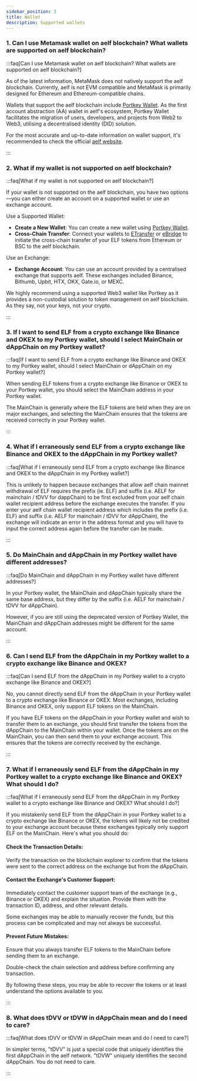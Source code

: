 ```yaml
---
sidebar_position: 3
title: Wallet
description: Supported wallets
---
```


<head>
  <html itemscope itemtype="https://schema.org/FAQPage" />
</head>

### 1. Can I use Metamask wallet on aelf blockchain? What wallets are supported on aelf blockchain? 

:::faq[Can I use Metamask wallet on aelf blockchain? What wallets are supported on aelf blockchain?]

As of the latest information, MetaMask does not natively support the aelf blockchain. Currently, aelf is not EVM compatible and MetaMask is primarily designed for Ethereum and Ethereum-compatible chains.

Wallets that support the aelf blockchain include [Portkey Wallet](https://portkey.finance/). As the first account abstraction (AA) wallet in aelf's ecosystem, Portkey Wallet facilitates the migration of users, developers, and projects from Web2 to Web3, utilising a decentralised identity (DID) solution.

For the most accurate and up-to-date information on wallet support, it's recommended to check the official [aelf website](https://www.aelf.com/). 

:::

### 2. What if my wallet is not supported on aelf blockchain?

:::faq[What if my wallet is not supported on aelf blockchain?]

If your wallet is not supported on the aelf blockchain, you have two options—you can either create an account on a supported wallet or use an exchange account.

Use a Supported Wallet:
  - **Create a New Wallet**: You can create a new wallet using [Portkey Wallet](https://portkey.finance/).
  - **Cross-Chain Transfer**: Connect your wallets to [ETransfer](https://app.etransfer.exchange/) or [eBridge](https://ebridge.exchange/) to initiate the cross-chain transfer of your ELF tokens from Ethereum or BSC to the aelf blockchain.

Use an Exchange:
  - **Exchange Account**: You can use an account provided by a centralised exchange that supports aelf. These exchanges included Binance, Bithumb, Upbit, HTX, OKX, Gate.io, or MEXC.

We highly recommend using a supported Web3 wallet like Portkey as it provides a non-custodial solution to token management on aelf blockchain. As they say, not your keys, not your crypto.

:::

### 3. If I want to send ELF from a crypto exchange like Binance and OKEX to my Portkey wallet, should I select MainChain or dAppChain on my Portkey wallet?

:::faq[If I want to send ELF from a crypto exchange like Binance and OKEX to my Portkey wallet, should I select MainChain or dAppChain on my Portkey wallet?]

When sending ELF tokens from a crypto exchange like Binance or OKEX to your Portkey wallet, you should select the MainChain address in your Portkey wallet.

The MainChain is generally where the ELF tokens are held when they are on major exchanges, and selecting the MainChain ensures that the tokens are received correctly in your Portkey wallet.

:::

### 4. What if I erraneously send ELF from a crypto exchange like Binance and OKEX to the dAppChain in my Portkey wallet?

:::faq[What if I erraneously send ELF from a crypto exchange like Binance and OKEX to the dAppChain in my Portkey wallet?]

This is unlikely to happen because exchanges that allow aelf chain mainnet withdrawal of ELF requires the prefix (ie. ELF) and suffix (i.e. AELF for mainchain / tDVV for dappChain) to be first excluded from your aelf chain wallet recipient address before the exchange executes the transfer. If you enter your aelf chain wallet recipient address which includes the prefix (i.e. ELF) and suffix (i.e. AELF for mainchain / tDVV for dAppChain), the exchange will indicate an error in the address format and you will have to input the correct address again before the transfer can be made. 

:::

### 5. Do MainChain and dAppChain in my Portkey wallet have different addresses?

:::faq[Do MainChain and dAppChain in my Portkey wallet have different addresses?]

In your Portkey wallet, the MainChain and dAppChain typically share the same base address, but they differ by the suffix (i.e. AELF for mainchain / tDVV for dAppChain). 

However, if you are still using the deprecated version of Portkey Wallet, the MainChain and dAppChain addresses might be different for the same account.

:::

### 6. Can I send ELF from the dAppChain in my Portkey wallet to a crypto exchange like Binance and OKEX?

:::faq[Can I send ELF from the dAppChain in my Portkey wallet to a crypto exchange like Binance and OKEX?]

No, you cannot directly send ELF from the dAppChain in your Portkey wallet to a crypto exchange like Binance or OKEX. Most exchanges, including Binance and OKEX, only support ELF tokens on the MainChain.

If you have ELF tokens on the dAppChain in your Portkey wallet and wish to transfer them to an exchange, you should first transfer the tokens from the dAppChain to the MainChain within your wallet. Once the tokens are on the MainChain, you can then send them to your exchange account. This ensures that the tokens are correctly received by the exchange.

:::

### 7. What if I erraneously send ELF from the dAppChain in my Portkey wallet to a crypto exchange like Binance and OKEX? What should I do?

:::faq[What if I erraneously send ELF from the dAppChain in my Portkey wallet to a crypto exchange like Binance and OKEX? What should I do?]

If you mistakenly send ELF from the dAppChain in your Portkey wallet to a crypto exchange like Binance or OKEX, the tokens will likely not be credited to your exchange account because these exchanges typically only support ELF on the MainChain. Here's what you should do:

#### Check the Transaction Details:

Verify the transaction on the blockchain explorer to confirm that the tokens were sent to the correct address on the exchange but from the dAppChain.

#### Contact the Exchange's Customer Support:

Immediately contact the customer support team of the exchange (e.g., Binance or OKEX) and explain the situation. Provide them with the transaction ID, address, and other relevant details.

Some exchanges may be able to manually recover the funds, but this process can be complicated and may not always be successful.

#### Prevent Future Mistakes:

Ensure that you always transfer ELF tokens to the MainChain before sending them to an exchange.

Double-check the chain selection and address before confirming any transaction.

By following these steps, you may be able to recover the tokens or at least understand the options available to you.

:::

### 8. What does tDVV or tDVW in dAppChain mean and do I need to care?

:::faq[What does tDVV or tDVW in dAppChain mean and do I need to care?]

In simpler terms, "tDVV" is just a special code that uniquely identifies the first dAppChain in the aelf network. "tDVW" uniquely identifies the second dAppChain. You do not need to care.

:::